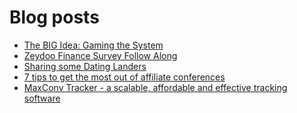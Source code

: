 # Blog posts
<!-- BLOG-POST-LIST:START -->
- [The BIG Idea: Gaming the System](https://afflift.com/f/threads/the-big-idea-gaming-the-system.10268/)
- [Zeydoo Finance Survey Follow Along](https://afflift.com/f/threads/zeydoo-finance-survey-follow-along.10174/)
- [Sharing some Dating Landers](https://afflift.com/f/threads/sharing-some-dating-landers.10208/)
- [7 tips to get the most out of affiliate conferences](https://afflift.com/f/threads/7-tips-to-get-the-most-out-of-affiliate-conferences.8604/)
- [MaxConv Tracker - a scalable, affordable and effective tracking software](https://afflift.com/f/threads/maxconv-tracker-a-scalable-affordable-and-effective-tracking-software.9941/)
<!-- BLOG-POST-LIST:END -->
